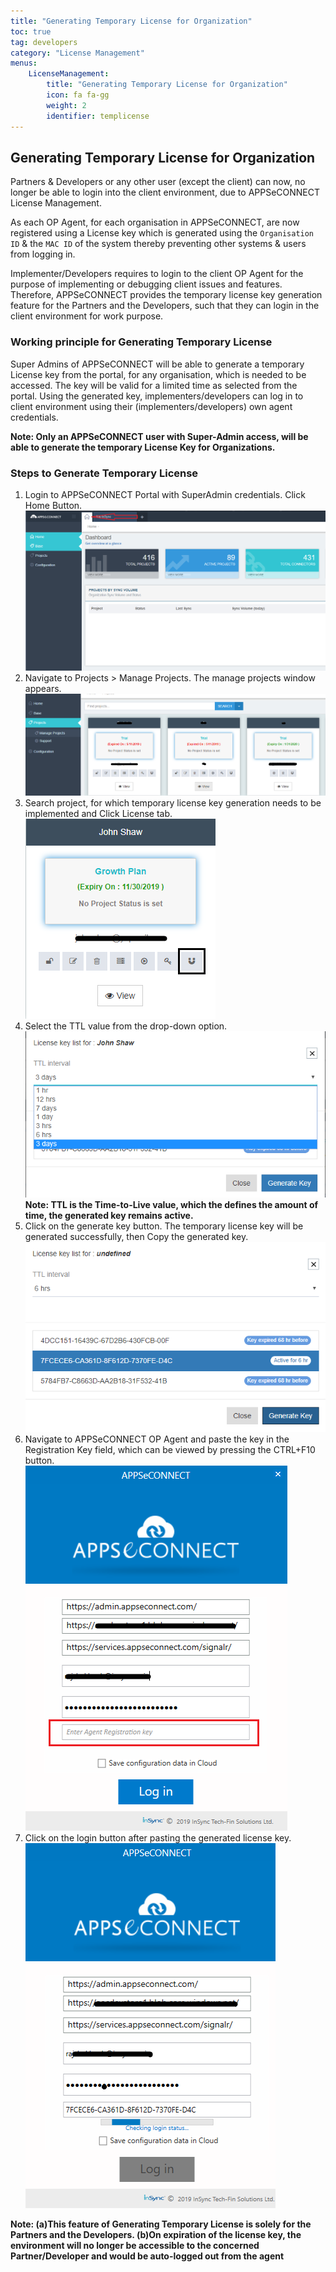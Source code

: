 ```yaml
---
title: "Generating Temporary License for Organization"
toc: true
tag: developers
category: "License Management"
menus: 
    LicenseManagement:
        title: "Generating Temporary License for Organization"
        icon: fa fa-gg
        weight: 2
        identifier: templicense      
---
```


## Generating Temporary License for Organization

Partners & Developers or any other user (except the client) can now, no longer be able to login into the client environment, 
due to APPSeCONNECT License Management. 

As each OP Agent, for each organisation in APPSeCONNECT, are now registered using a License key which is generated 
using the `Organisation ID` & the `MAC ID` of the system thereby preventing other systems & users from logging in.

Implementer/Developers requires to login to the client OP Agent for the purpose of implementing or debugging 
client issues and features. Therefore, APPSeCONNECT provides the temporary license key generation feature for the Partners
and the Developers, such that they can login in the client environment for work purpose.

### Working principle for Generating Temporary License

Super Admins of APPSeCONNECT will be able to generate a temporary License key from the portal, for any organisation, 
which is needed to be accessed. The key will be valid for a limited time as selected from the portal. Using the generated key, 
implementers/developers can log in to client environment using their (implementers/developers) own agent credentials.

**Note: Only an APPSeCONNECT user with Super-Admin access, will be able to generate the temporary License Key for 
Organizations.**

### Steps to Generate Temporary License

1.	Login to APPSeCONNECT Portal with SuperAdmin credentials. Click Home Button.
![rolling-window1](/staticfiles/licensekey/rolling-window1.png)   
2.  Navigate to Projects > Manage Projects. The manage projects window appears.
![rolling-window2](/staticfiles/licensekey/rolling-window2.png) 
3.  Search project, for which temporary license key generation needs to be implemented and Click License tab.
![rolling-window3](/staticfiles/licensekey/rolling-window3.png) 
4.  Select the TTL value from the drop-down option.
![rolling-window4](/staticfiles/licensekey/rolling-window4.png)        
**Note: TTL is the Time-to-Live value, which the defines the amount of time, the generated key remains active.**
5.	Click on the generate key button. The temporary license key will be generated successfully, then Copy the generated key.
![rolling-window5](/staticfiles/licensekey/rolling-window5.png) 
6.  Navigate to APPSeCONNECT OP Agent and paste the key in the Registration Key field, which can be viewed by 
    pressing the CTRL+F10 button.  
![rolling-window6](/staticfiles/licensekey/rolling-window6.png) 
7.	Click on the login button after pasting the generated license key.  
![rolling-window7](/staticfiles/licensekey/rolling-window7.png) 

**Note: (a)This feature of Generating Temporary License is solely for the Partners and the Developers. 
        (b)On expiration of the license key, the environment will no longer be accessible to the concerned Partner/Developer and would be auto-logged out from the agent**




